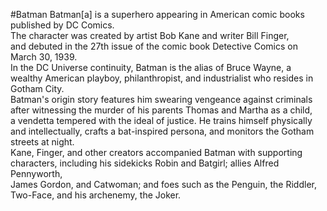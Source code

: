 #Batman
Batman[a] is a superhero appearing in American comic books published by DC Comics.  
The character was created by artist Bob Kane and writer Bill Finger,  
and debuted in the 27th issue of the comic book Detective Comics on March 30, 1939.  
In the DC Universe continuity, Batman is the alias of Bruce Wayne, a wealthy American playboy, philanthropist, and industrialist who resides in Gotham City.  
Batman's origin story features him swearing vengeance against criminals after witnessing the murder of his parents Thomas and Martha as a child,  
a vendetta tempered with the ideal of justice. He trains himself physically and intellectually, crafts a bat-inspired persona, and monitors the Gotham streets at night.  
Kane, Finger, and other creators accompanied Batman with supporting characters, including his sidekicks Robin and Batgirl; allies Alfred Pennyworth,  
James Gordon, and Catwoman; and foes such as the Penguin, the Riddler, Two-Face, and his archenemy, the Joker.
